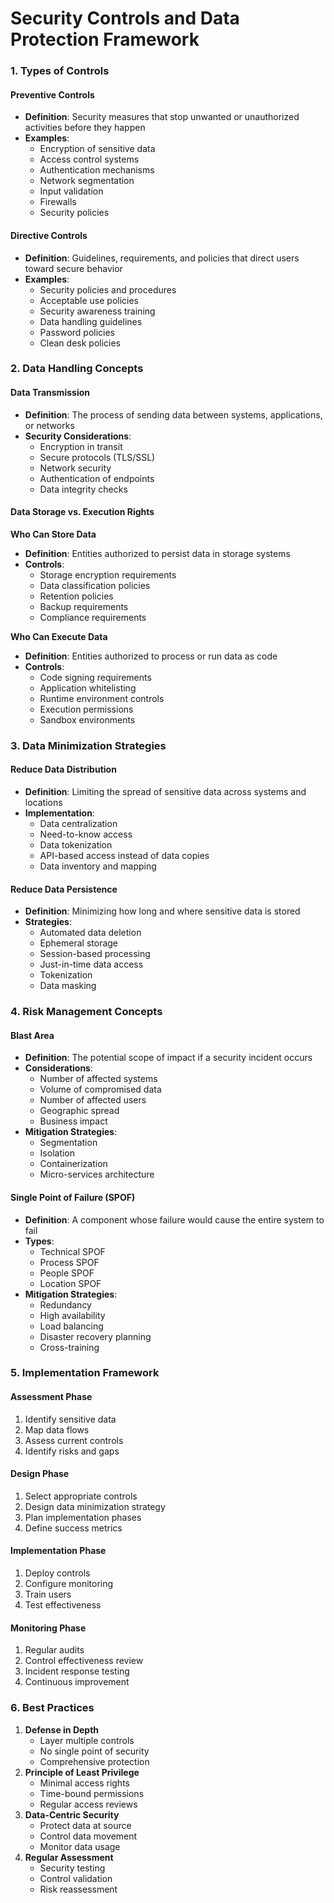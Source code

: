 # Security Controls and Data Protection Framework

### 1. Types of Controls

#### Preventive Controls

* **Definition**: Security measures that stop unwanted or unauthorized activities before they happen
* **Examples**:
  * Encryption of sensitive data
  * Access control systems
  * Authentication mechanisms
  * Network segmentation
  * Input validation
  * Firewalls
  * Security policies

#### Directive Controls

* **Definition**: Guidelines, requirements, and policies that direct users toward secure behavior
* **Examples**:
  * Security policies and procedures
  * Acceptable use policies
  * Security awareness training
  * Data handling guidelines
  * Password policies
  * Clean desk policies

### 2. Data Handling Concepts

#### Data Transmission

* **Definition**: The process of sending data between systems, applications, or networks
* **Security Considerations**:
  * Encryption in transit
  * Secure protocols (TLS/SSL)
  * Network security
  * Authentication of endpoints
  * Data integrity checks

#### Data Storage vs. Execution Rights

**Who Can Store Data**

* **Definition**: Entities authorized to persist data in storage systems
* **Controls**:
  * Storage encryption requirements
  * Data classification policies
  * Retention policies
  * Backup requirements
  * Compliance requirements

**Who Can Execute Data**

* **Definition**: Entities authorized to process or run data as code
* **Controls**:
  * Code signing requirements
  * Application whitelisting
  * Runtime environment controls
  * Execution permissions
  * Sandbox environments

### 3. Data Minimization Strategies

#### Reduce Data Distribution

* **Definition**: Limiting the spread of sensitive data across systems and locations
* **Implementation**:
  * Data centralization
  * Need-to-know access
  * Data tokenization
  * API-based access instead of data copies
  * Data inventory and mapping

#### Reduce Data Persistence

* **Definition**: Minimizing how long and where sensitive data is stored
* **Strategies**:
  * Automated data deletion
  * Ephemeral storage
  * Session-based processing
  * Just-in-time data access
  * Tokenization
  * Data masking

### 4. Risk Management Concepts

#### Blast Area

* **Definition**: The potential scope of impact if a security incident occurs
* **Considerations**:
  * Number of affected systems
  * Volume of compromised data
  * Number of affected users
  * Geographic spread
  * Business impact
* **Mitigation Strategies**:
  * Segmentation
  * Isolation
  * Containerization
  * Micro-services architecture

#### Single Point of Failure (SPOF)

* **Definition**: A component whose failure would cause the entire system to fail
* **Types**:
  * Technical SPOF
  * Process SPOF
  * People SPOF
  * Location SPOF
* **Mitigation Strategies**:
  * Redundancy
  * High availability
  * Load balancing
  * Disaster recovery planning
  * Cross-training

### 5. Implementation Framework

#### Assessment Phase

1. Identify sensitive data
2. Map data flows
3. Assess current controls
4. Identify risks and gaps

#### Design Phase

1. Select appropriate controls
2. Design data minimization strategy
3. Plan implementation phases
4. Define success metrics

#### Implementation Phase

1. Deploy controls
2. Configure monitoring
3. Train users
4. Test effectiveness

#### Monitoring Phase

1. Regular audits
2. Control effectiveness review
3. Incident response testing
4. Continuous improvement

### 6. Best Practices

1. **Defense in Depth**
   * Layer multiple controls
   * No single point of security
   * Comprehensive protection
2. **Principle of Least Privilege**
   * Minimal access rights
   * Time-bound permissions
   * Regular access reviews
3. **Data-Centric Security**
   * Protect data at source
   * Control data movement
   * Monitor data usage
4. **Regular Assessment**
   * Security testing
   * Control validation
   * Risk reassessment
